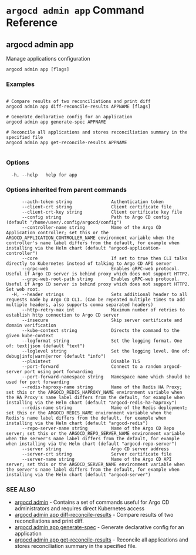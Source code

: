 # `argocd admin app` Command Reference

## argocd admin app

Manage applications configuration

```
argocd admin app [flags]
```

### Examples

```

# Compare results of two reconciliations and print diff
argocd admin app diff-reconcile-results APPNAME [flags]

# Generate declarative config for an application
argocd admin app generate-spec APPNAME

# Reconcile all applications and stores reconciliation summary in the specified file
argocd admin app get-reconcile-results APPNAME
		
```

### Options

```
  -h, --help   help for app
```

### Options inherited from parent commands

```
      --auth-token string               Authentication token
      --client-crt string               Client certificate file
      --client-crt-key string           Client certificate key file
      --config string                   Path to Argo CD config (default "/home/user/.config/argocd/config")
      --controller-name string          Name of the Argo CD Application controller; set this or the ARGOCD_APPLICATION_CONTROLLER_NAME environment variable when the controller's name label differs from the default, for example when installing via the Helm chart (default "argocd-application-controller")
      --core                            If set to true then CLI talks directly to Kubernetes instead of talking to Argo CD API server
      --grpc-web                        Enables gRPC-web protocol. Useful if Argo CD server is behind proxy which does not support HTTP2.
      --grpc-web-root-path string       Enables gRPC-web protocol. Useful if Argo CD server is behind proxy which does not support HTTP2. Set web root.
  -H, --header strings                  Sets additional header to all requests made by Argo CD CLI. (Can be repeated multiple times to add multiple headers, also supports comma separated headers)
      --http-retry-max int              Maximum number of retries to establish http connection to Argo CD server
      --insecure                        Skip server certificate and domain verification
      --kube-context string             Directs the command to the given kube-context
      --logformat string                Set the logging format. One of: text|json (default "text")
      --loglevel string                 Set the logging level. One of: debug|info|warn|error (default "info")
      --plaintext                       Disable TLS
      --port-forward                    Connect to a random argocd-server port using port forwarding
      --port-forward-namespace string   Namespace name which should be used for port forwarding
      --redis-haproxy-name string       Name of the Redis HA Proxy; set this or the ARGOCD_REDIS_HAPROXY_NAME environment variable when the HA Proxy's name label differs from the default, for example when installing via the Helm chart (default "argocd-redis-ha-haproxy")
      --redis-name string               Name of the Redis deployment; set this or the ARGOCD_REDIS_NAME environment variable when the Redis's name label differs from the default, for example when installing via the Helm chart (default "argocd-redis")
      --repo-server-name string         Name of the Argo CD Repo server; set this or the ARGOCD_REPO_SERVER_NAME environment variable when the server's name label differs from the default, for example when installing via the Helm chart (default "argocd-repo-server")
      --server string                   Argo CD server address
      --server-crt string               Server certificate file
      --server-name string              Name of the Argo CD API server; set this or the ARGOCD_SERVER_NAME environment variable when the server's name label differs from the default, for example when installing via the Helm chart (default "argocd-server")
```

### SEE ALSO

* [argocd admin](argocd_admin.md)	 - Contains a set of commands useful for Argo CD administrators and requires direct Kubernetes access
* [argocd admin app diff-reconcile-results](argocd_admin_app_diff-reconcile-results.md)	 - Compare results of two reconciliations and print diff.
* [argocd admin app generate-spec](argocd_admin_app_generate-spec.md)	 - Generate declarative config for an application
* [argocd admin app get-reconcile-results](argocd_admin_app_get-reconcile-results.md)	 - Reconcile all applications and stores reconciliation summary in the specified file.

